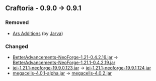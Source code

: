 ## Craftoria - 0.9.0 -> 0.9.1

### Removed

  * [Ars Additions](https://www.curseforge.com/minecraft/mc-mods/ars-additions) (by [Jarva](https://www.curseforge.com/members/Jarva/projects))

### Changed

  * [BetterAdvancements-NeoForge-1.21-0.4.2.16.jar](https://www.curseforge.com/minecraft/mc-mods/better-advancements/files/5511371) -> [BetterAdvancements-NeoForge-1.21.1-0.4.2.19.jar](https://www.curseforge.com/minecraft/mc-mods/better-advancements/files/5662164)
  * [jei-1.21.1-neoforge-19.9.0.123.jar](https://www.curseforge.com/minecraft/mc-mods/jei/files/5661469) -> [jei-1.21.1-neoforge-19.9.1.124.jar](https://www.curseforge.com/minecraft/mc-mods/jei/files/5661798)
  * [megacells-4.0.1-alpha.jar](https://www.curseforge.com/minecraft/mc-mods/mega-cells/files/5575776) -> [megacells-4.0.2.jar](https://www.curseforge.com/minecraft/mc-mods/mega-cells/files/5662141)

